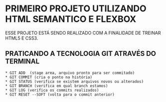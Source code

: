 # PRIMEIRO PROJETO UTILIZANDO HTML SEMANTICO E FLEXBOX

ESSE PROJETO ESTÁ SENDO REALIZADO COM A FINALIDADE DE TREINAR HTML5 E CSS3.

## PRATICANDO A TECNOLOGIA GIT ATRAVÉS DO TERMINAL

    * GIT ADD  (stage area, arquivo pronto para ser commitado)
    * GIT COMMIT (cria o ponto na história)
    * GIT STATUS (verifica se existem arquivos novos ou alterados)
    * GIT BRANCH (verifica em qual branch estamos)
    * GIT LOG (verifica os commits realizados)
    * GIT RESET --SOFT (volta para o commit anterior)